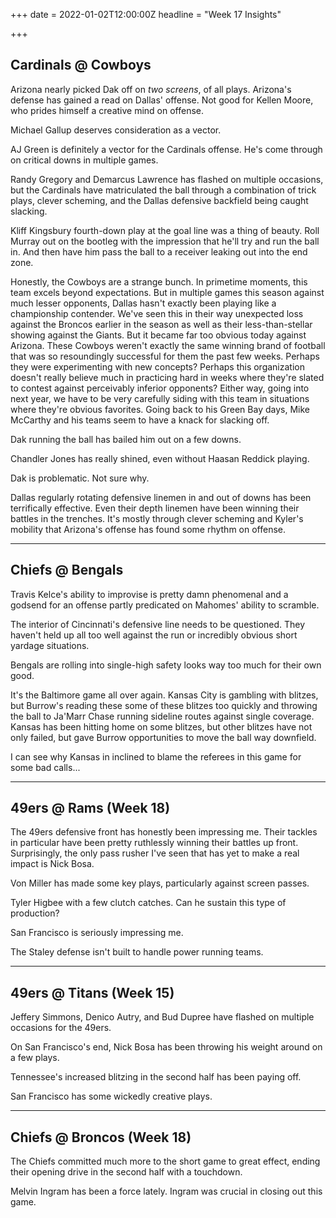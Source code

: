+++
date = 2022-01-02T12:00:00Z
headline = "Week 17 Insights"

+++
## Cardinals @ Cowboys

Arizona nearly picked Dak off on _two screens_, of all plays. Arizona's defense has gained a read on Dallas' offense. Not good for Kellen Moore, who prides himself a creative mind on offense.

Michael Gallup deserves consideration as a vector.

AJ Green is definitely a vector for the Cardinals offense. He's come through on critical downs in multiple games.

Randy Gregory and Demarcus Lawrence has flashed on multiple occasions, but the Cardinals have matriculated the ball through a combination of trick plays, clever scheming, and the Dallas defensive backfield being caught slacking.

Kliff Kingsbury fourth-down play at the goal line was a thing of beauty. Roll Murray out on the bootleg with the impression that he'll try and run the ball in. And then have him pass the ball to a receiver leaking out into the end zone.

Honestly, the Cowboys are a strange bunch. In primetime moments, this team excels beyond expectations. But in multiple games this season against much lesser opponents, Dallas hasn't exactly been playing like a championship contender. We've seen this in their way unexpected loss against the Broncos earlier in the season as well as their less-than-stellar showing against the Giants. But it became far too obvious today against Arizona. These Cowboys weren't exactly the same winning brand of football that was so resoundingly successful for them the past few weeks. Perhaps they were experimenting with new concepts? Perhaps this organization doesn't really believe much in practicing hard in weeks where they're slated to contest against perceivably inferior opponents? Either way, going into next year, we have to be very carefully siding with this team in situations where they're obvious favorites. Going back to his Green Bay days, Mike McCarthy and his teams seem to have a knack for slacking off.

Dak running the ball has bailed him out on a few downs.

Chandler Jones has really shined, even without Haasan Reddick playing.

Dak is problematic. Not sure why.

Dallas regularly rotating defensive linemen in and out of downs has been terrifically effective. Even their depth linemen have been winning their battles in the trenches. It's mostly through clever scheming and Kyler's mobility that Arizona's offense has found some rhythm on offense.

***

## Chiefs @ Bengals

Travis Kelce's ability to improvise is pretty damn phenomenal and a godsend for an offense partly predicated on Mahomes' ability to scramble.

The interior of Cincinnati's defensive line needs to be questioned. They haven't held up all too well against the run or incredibly obvious short yardage situations.

Bengals are rolling into single-high safety looks way too much for their own good.

It's the Baltimore game all over again. Kansas City is gambling with blitzes, but Burrow's reading these some of these blitzes too quickly and throwing the ball to Ja'Marr Chase running sideline routes against single coverage. Kansas has been hitting home on some blitzes, but other blitzes have not only failed, but gave Burrow opportunities to move the ball way downfield.

I can see why Kansas in inclined to blame the referees in this game for some bad calls...

***

## 49ers @ Rams (Week 18)

The 49ers defensive front has honestly been impressing me. Their tackles in particular have been pretty ruthlessly winning their battles up front. Surprisingly, the only pass rusher I've seen that has yet to make a real impact is Nick Bosa.

Von Miller has made some key plays, particularly against screen passes.

Tyler Higbee with a few clutch catches. Can he sustain this type of production?

San Francisco is seriously impressing me.

The Staley defense isn't built to handle power running teams.

***

## 49ers @ Titans (Week 15)

Jeffery Simmons, Denico Autry, and Bud Dupree have flashed on multiple occasions for the 49ers.

On San Francisco's end, Nick Bosa has been throwing his weight around on a few plays.

Tennessee's increased blitzing in the second half has been paying off.

San Francisco has some wickedly creative plays.

***

## Chiefs @ Broncos (Week 18)

The Chiefs committed much more to the short game to great effect, ending their opening drive in the second half with a touchdown.

Melvin Ingram has been a force lately. Ingram was crucial in closing out this game.